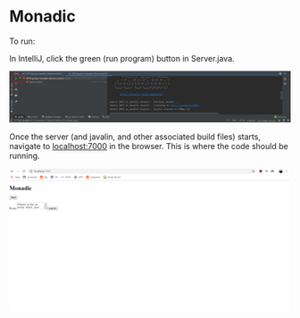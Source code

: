 # Monadic

To run:

In IntelliJ, click the green (run program) button in Server.java.

![](docs/Running-Instructions-1.PNG)

Once the server (and javalin, and other associated build files) starts, navigate to [localhost:7000](http://localhost:7000)
in the browser. This is where the code should be running.

![](docs/Running-Instructions-2.PNG)
